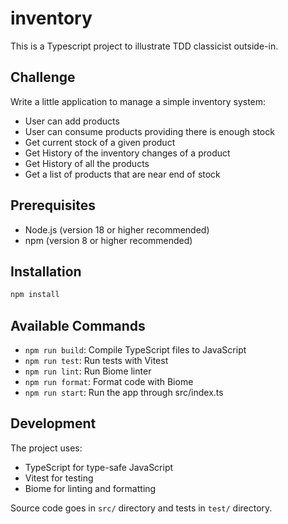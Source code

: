 # inventory

This is a Typescript project to illustrate TDD classicist outside-in.

## Challenge

Write a little application to manage a simple inventory system:

* User can add products
* User can consume products providing there is enough stock
* Get current stock of a given product
* Get History of the inventory changes of a product
* Get History of all the products
* Get a list of products that are near end of stock

## Prerequisites

- Node.js (version 18 or higher recommended)
- npm (version 8 or higher recommended)

## Installation

```bash
npm install
```

## Available Commands

- `npm run build`: Compile TypeScript files to JavaScript
- `npm run test`: Run tests with Vitest
- `npm run lint`: Run Biome linter
- `npm run format`: Format code with Biome
- `npm run start`: Run the app through src/index.ts

## Development

The project uses:
- TypeScript for type-safe JavaScript
- Vitest for testing
- Biome for linting and formatting

Source code goes in `src/` directory and tests in `test/` directory.
